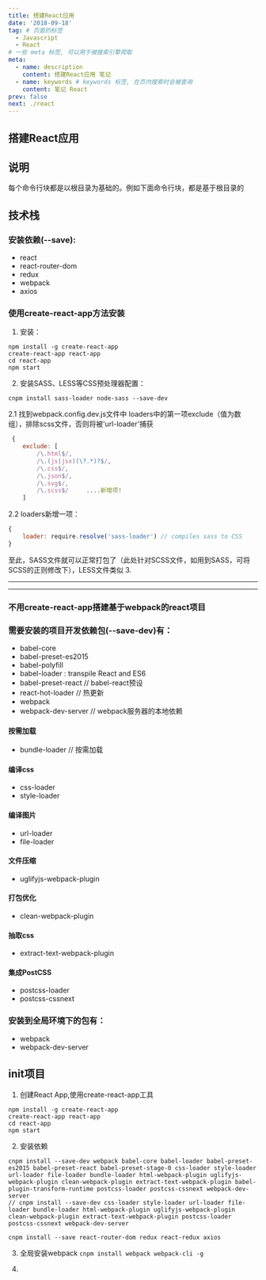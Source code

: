 ```yaml
---
title: 搭建React应用
date: '2018-09-18'
tag: # 页面的标签 
  - Javascript
  - React
# 一些 meta 标签, 可以用于被搜索引擎爬取
meta:
  - name: description
    content: 搭建React应用 笔记
  - name: keywords # keywords 标签, 在页内搜索时会被查询
    content: 笔记 React
prev: false
next: ./react
---
```

<!-- more 摘抄 -->

## 搭建React应用

## 说明
每个命令行块都是以根目录为基础的。例如下面命令行块，都是基于根目录的

## 技术栈
### 安装依赖(--save):
* react  
* react-router-dom
* redux
* webpack
* axios

### 使用create-react-app方法安装
1. 安装：
```
npm install -g create-react-app
create-react-app react-app
cd react-app
npm start
```
2. 安装SASS、LESS等CSS预处理器配置：
```
cnpm install sass-loader node-sass --save-dev
```
2.1 找到webpack.config.dev.js文件中 loaders中的第一项exclude（值为数组），排除scss文件，否则将被'url-loader'捕获
``` js
 {
    exclude: [
        /\.html$/,
        /\.(js|jsx)(\?.*)?$/,
        /\.css$/,
        /\.json$/,
        /\.svg$/,
        /\.scss$/     ....新增项!
    ]
```
2.2 loaders新增一项：
``` js
{
    loader: require.resolve('sass-loader') // compiles sass to CSS
}
```
至此，SASS文件就可以正常打包了（此处针对SCSS文件，如用到SASS，可将SCSS的正则修改下），LESS文件类似
3. 

---
---
### 不用create-react-app搭建基于webpack的react项目
### 需要安装的项目开发依赖包(--save-dev)有：
* babel-core
* babel-preset-es2015
* babel-polyfill
* babel-loader : transpile React and ES6
* babel-preset-react  // babel-react预设
* react-hot-loader  // 热更新
* webpack
* webpack-dev-server  // webpack服务器的本地依赖
#### 按需加载
* bundle-loader // 按需加载
#### 编译css
* css-loader 
* style-loader
#### 编译图片
* url-loader 
* file-loader
#### 文件压缩
* uglifyjs-webpack-plugin
#### 打包优化
* clean-webpack-plugin
#### 抽取css
* extract-text-webpack-plugin
#### 集成PostCSS
* postcss-loader
* postcss-cssnext

### 安装到全局环境下的包有：
* webpack
* webpack-dev-server

## init项目
1. 创建React App,使用create-react-app工具
```
npm install -g create-react-app
create-react-app react-app
cd react-app
npm start
```

2. 安装依赖
``` 
cnpm install --save-dev webpack babel-core babel-loader babel-preset-es2015 babel-preset-react babel-preset-stage-0 css-loader style-loader url-loader file-loader bundle-loader html-webpack-plugin uglifyjs-webpack-plugin clean-webpack-plugin extract-text-webpack-plugin babel-plugin-transform-runtime postcss-loader postcss-cssnext webpack-dev-server
// cnpm install --save-dev css-loader style-loader url-loader file-loader bundle-loader html-webpack-plugin uglifyjs-webpack-plugin clean-webpack-plugin extract-text-webpack-plugin postcss-loader postcss-cssnext webpack-dev-server
```
```
cnpm install --save react-router-dom redux react-redux axios
```
3. 全局安装webpack
`cnpm install webpack webpack-cli -g`

4. 